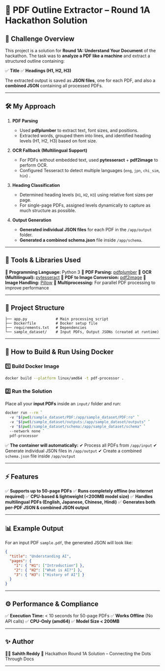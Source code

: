 # 📄 PDF Outline Extractor – Round 1A Hackathon Solution

## 🚀 Challenge Overview

This project is a solution for **Round 1A: Understand Your Document** of the hackathon.
The task was to **analyze a PDF like a machine** and extract a structured outline containing:

✅ **Title**
✅ **Headings (H1, H2, H3)**

The extracted output is saved as **JSON files**, one for each PDF, and also a **combined JSON** containing all processed PDFs.

---

## 🛠️ My Approach

1. **PDF Parsing**

   * Used **pdfplumber** to extract text, font sizes, and positions.
   * Extracted words, grouped them into lines, and identified heading levels (H1, H2, H3) based on font size.

2. **OCR Fallback (Multilingual Support)**

   * For PDFs without embedded text, used **pytesseract** + **pdf2image** to perform OCR.
   * Configured Tesseract to detect multiple languages (`eng`, `jpn`, `chi_sim`, `hin`) .

3. **Heading Classification**

   * Determined heading levels (`H1`, `H2`, `H3`) using relative font sizes per page.
   * For single-page PDFs, assigned levels dynamically to capture as much structure as possible.

4. **Output Generation**

   * **Generated individual JSON files** for each PDF in the `/app/output` folder.
   * **Generated a combined schema.json** file inside `/app/schema`.

---

## 🧰 Tools & Libraries Used

📌 **Programming Language:** Python 3
📌 **PDF Parsing:** [pdfplumber](https://github.com/jsvine/pdfplumber)
📌 **OCR (Multilingual):** [pytesseract](https://github.com/madmaze/pytesseract)
📌 **PDF to Image Conversion:** [pdf2image](https://github.com/Belval/pdf2image)
📌 **Image Handling:** [Pillow](https://python-pillow.org/)
📌 **Multiprocessing:** For parallel PDF processing to improve performance

---

## 📂 Project Structure

```
├── app.py             # Main processing script
├── Dockerfile         # Docker setup file
├── requirements.txt   # Dependencies
└── sample_dataset/    # Input PDFs, Output JSONs (created at runtime)
```

---

## 🐳 How to Build & Run Using Docker

### 1️⃣ **Build Docker Image**

```bash
docker build --platform linux/amd64 -t pdf-processor .
```

### 2️⃣ **Run the Solution**

Place all your **input PDFs** inside an `input/` folder and run:

```bash
docker run --rm `
  -v "$(pwd)/sample_dataset/PDF:/app/sample_dataset/PDF:ro" `
  -v "$(pwd)/sample_dataset/outputs:/app/sample_dataset/outputs" `
  -v "$(pwd)/sample_dataset/schema:/app/sample_dataset/schema" `
  --network none `
  pdf-processor

```

✅ **The container will automatically:**
✔ Process all PDFs from `/app/input`
✔ Generate individual JSON files in `/app/output`
✔ Create a combined `schema.json` file inside `/app/output`

---

## ⚡ Features

✅ **Supports up to 50-page PDFs**
✅ **Runs completely offline (no internet required)**
✅ **CPU-based & lightweight (<200MB model size)**
✅ **Handles multilingual PDFs (English, Japanese, Chinese, Hindi)**
✅ **Generates both per-PDF JSON & combined JSON output**

---

## 📊 Example Output

For an input PDF `sample.pdf`, the generated JSON will look like:

```json
{
  "title": "Understanding AI",
  "pages": {
    "1": { "H1": ["Introduction"] },
    "2": { "H2": ["What is AI?"] },
    "3": { "H3": ["History of AI"] }
  }
}
```

---

## ⚙️ Performance & Compliance

✅ **Execution Time:** < 10 seconds for 50-page PDFs
✅ **Works Offline** (No API calls)
✅ **CPU-Only (amd64)**
✅ **Model Size < 200MB**

---

## ✨ Author

👨‍💻 **Sahith Reddy**
🔗 Hackathon Round 1A Solution – Connecting the Dots Through Docs

---
